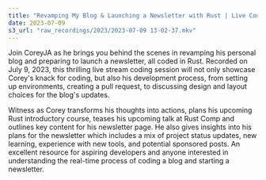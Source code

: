 ```yaml
---
title: "Revamping My Blog & Launching a Newsletter with Rust | Live Coding Session with CoreyJA"
date: 2023-07-09
s3_url: "raw_recordings/2023/2023-07-09 13-02-37.mkv"
---
```


Join CoreyJA as he brings you behind the scenes in revamping his personal blog and preparing to launch a newsletter, all coded in Rust. Recorded on July 9, 2023, this thrilling live stream coding session will not only showcase Corey's knack for coding, but also his development process, from setting up environments, creating a pull request, to discussing design and layout choices for the blog's updates.

Witness as Corey transforms his thoughts into actions, plans his upcoming Rust introductory course, teases his upcoming talk at Rust Comp and outlines key content for his newsletter page. He also gives insights into his plans for the newsletter which includes a mix of project status updates, new learning, experience with new tools, and potential sponsored posts. An excellent resource for aspiring developers and anyone interested in understanding the real-time process of coding a blog and starting a newsletter.
